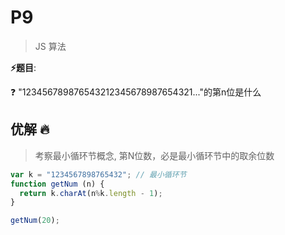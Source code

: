 # P9

> JS 算法

**⚡题目**:

❓ "123456789876543212345678987654321..."的第n位是什么

## 优解 🔥

> 考察最小循环节概念, 第N位数，必是最小循环节中的取余位数

```js
var k = "1234567898765432"; // 最小循环节
function getNum (n) {
  return k.charAt(n%k.length - 1);
}

getNum(20);
```
